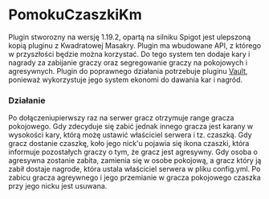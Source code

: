 # PomokuCzaszkiKm
Plugin stworozny na wersję 1.19.2, opartą na silniku Spigot jest ulepszoną kopią pluginu z Kwadratowej Masakry. Plugin ma wbudowane API, z którego w przyszłości będzie można korzystać. Do tego system ten dodaje kary i nagrady za zabijanie graczy oraz segregowanie graczy na pokojowych i agresywnych.
Plugin do poprawnego działania potrzebuje pluginu [Vault](https://github.com/MilkBowl/VaultAPI), ponieważ wykorzystuje jego system ekonomi do dawania kar i nagród.

### Działanie
Po dołączeniupierwszy raz na serwer gracz otrzymuje range gracza pokojowego. Gdy zdecyduje się zabić jednak innego gracza jest karany w wysokości kary, którą możę ustawić właściciel serwera i tz. czaszką. Gdy gracz dostanie czaszkę, koło jego nick'u pojawia się ikona czaszki, która informuje pozostałych graczy o tym, że gracz jest agresywny. Gdy osoba o agresywna zostanie zabita, zamienia się w osobe pokojową, a gracz który ją zabił dostaje nagrode, która ustala właściciel serwera w pliku config.yml. Po zabicu gracza agreywnego i jego przemianie w gracza pokojowego czaszka przy jego nicku jest usuwana.
